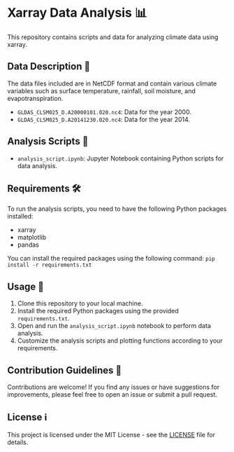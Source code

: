 # Xarray Data Analysis 📊

This repository contains scripts and data for analyzing climate data using xarray.

## Data Description 📑

The data files included are in NetCDF format and contain various climate variables such as surface temperature, rainfall, soil moisture, and evapotranspiration.

- `GLDAS_CLSM025_D.A20000101.020.nc4`: Data for the year 2000.
- `GLDAS_CLSM025_D.A20141230.020.nc4`: Data for the year 2014.

## Analysis Scripts 📝

- `analysis_script.ipynb`: Jupyter Notebook containing Python scripts for data analysis.

## Requirements 🛠️

To run the analysis scripts, you need to have the following Python packages installed:

- xarray
- matplotlib
- pandas

You can install the required packages using the following command:
`pip install -r requirements.txt`

## Usage 🚀

1. Clone this repository to your local machine.
2. Install the required Python packages using the provided `requirements.txt`.
3. Open and run the `analysis_script.ipynb` notebook to perform data analysis.
4. Customize the analysis scripts and plotting functions according to your requirements.

## Contribution Guidelines 🤝

Contributions are welcome! If you find any issues or have suggestions for improvements, please feel free to open an issue or submit a pull request.

## License ℹ️

This project is licensed under the MIT License - see the [LICENSE](LICENSE) file for details.

